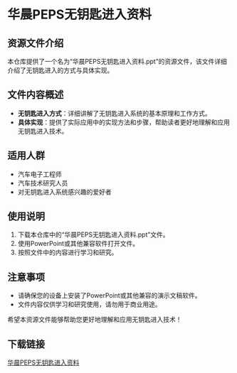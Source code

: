 # 华晨PEPS无钥匙进入资料

## 资源文件介绍

本仓库提供了一个名为“华晨PEPS无钥匙进入资料.ppt”的资源文件，该文件详细介绍了无钥匙进入的方式与具体实现。

## 文件内容概述

- **无钥匙进入方式**：详细讲解了无钥匙进入系统的基本原理和工作方式。
- **具体实现**：提供了实际应用中的实现方法和步骤，帮助读者更好地理解和应用无钥匙进入技术。

## 适用人群

- 汽车电子工程师
- 汽车技术研究人员
- 对无钥匙进入系统感兴趣的爱好者

## 使用说明

1. 下载本仓库中的“华晨PEPS无钥匙进入资料.ppt”文件。
2. 使用PowerPoint或其他兼容软件打开文件。
3. 按照文件中的内容进行学习和研究。

## 注意事项

- 请确保您的设备上安装了PowerPoint或其他兼容的演示文稿软件。
- 文件内容仅供学习和研究使用，请勿用于商业用途。

希望本资源文件能够帮助您更好地理解和应用无钥匙进入技术！

## 下载链接

[华晨PEPS无钥匙进入资料](https://pan.quark.cn/s/d3be074bee73)